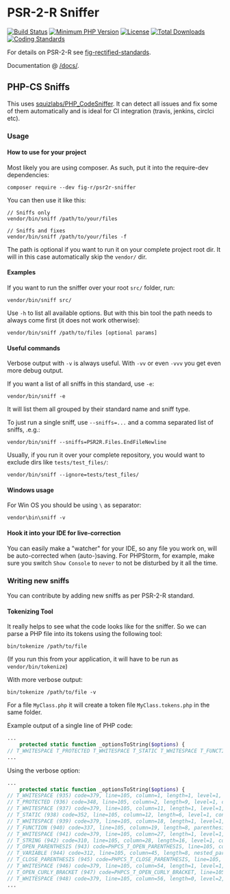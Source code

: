 # PSR-2-R Sniffer
[![Build Status](https://api.travis-ci.org/php-fig-rectified/psr2r-sniffer.svg?branch=master)](https://travis-ci.org/php-fig-rectified/psr2r-sniffer)
[![Minimum PHP Version](http://img.shields.io/badge/php-%3E%3D%205.4-8892BF.svg)](https://php.net/)
[![License](https://poser.pugx.org/fig-r/psr2r-sniffer/license.svg)](https://packagist.org/packages/fig-r/psr2r-sniffer)
[![Total Downloads](https://poser.pugx.org/fig-r/psr2r-sniffer/d/total.svg)](https://packagist.org/packages/fig-r/psr2r-sniffer)
[![Coding Standards](https://img.shields.io/badge/cs-PSR--2--R-yellow.svg)](https://github.com/php-fig-rectified/fig-rectified-standards)

For details on PSR-2-R see [fig-rectified-standards](https://github.com/php-fig-rectified/fig-rectified-standards).

Documentation @ [/docs/](docs).

## PHP-CS Sniffs

This uses [squizlabs/PHP_CodeSniffer](https://github.com/squizlabs/PHP_CodeSniffer/).
It can detect all issues and fix some of them automatically and is ideal for CI integration
(travis, jenkins, circlci etc).

### Usage
#### How to use for your project
Most likely you are using composer. As such, put it into the require-dev dependencies:
```
composer require --dev fig-r/psr2r-sniffer
```

You can then use it like this:
```
// Sniffs only
vendor/bin/sniff /path/to/your/files

// Sniffs and fixes
vendor/bin/sniff /path/to/your/files -f
```
The path is optional if you want to run it on your complete project root dir. It will in this case automatically skip the `vendor/` dir.

#### Examples
If you want to run the sniffer over your root `src/` folder, run:
```
vendor/bin/sniff src/
```

Use `-h` to list all available options.
But with this bin tool the path needs to always come first (it does not work otherwise):
```
vendor/bin/sniff /path/to/files [optional params]
```

#### Useful commands
Verbose output with `-v` is always useful. With `-vv` or even `-vvv` you get even more debug output.

If you want a list of all sniffs in this standard, use `-e`:
```
vendor/bin/sniff -e
```
It will list them all grouped by their standard name and sniff type.

To just run a single sniff, use `--sniffs=...` and a comma separated list of sniffs, .e.g.:
```
vendor/bin/sniff --sniffs=PSR2R.Files.EndFileNewline
```

Usually, if you run it over your complete repository, you would want to exclude dirs like `tests/test_files/`:
```
vendor/bin/sniff --ignore=tests/test_files/
```

#### Windows usage
For Win OS you should be using `\` as separator:
```
vendor\bin\sniff -v
```

#### Hook it into your IDE for live-correction
You can easily make a "watcher" for your IDE, so any file you work on, will be auto-corrected when (auto-)saving.
For PHPStorm, for example, make sure you switch `Show Console` to `never` to not be disturbed by it all the time.

### Writing new sniffs
You can contribute by adding new sniffs as per PSR-2-R standard.

#### Tokenizing Tool
It really helps to see what the code looks like for the sniffer.
So we can parse a PHP file into its tokens using the following tool:

```
bin/tokenize /path/to/file
```
(If you run this from your application, it will have to be run as `vendor/bin/tokenize`)

With more verbose output:
```
bin/tokenize /path/to/file -v
```

For a file `MyClass.php` it will create a token file `MyClass.tokens.php` in the same folder.

Example output of a single line of PHP code:
```php
...
    protected static function _optionsToString($options) {
// T_WHITESPACE T_PROTECTED T_WHITESPACE T_STATIC T_WHITESPACE T_FUNCTION T_WHITESPACE T_STRING T_OPEN_PARENTHESIS T_VARIABLE T_CLOSE_PARENTHESIS T_WHITESPACE T_OPEN_CURLY_BRACKET T_WHITESPACE
...
```
Using the verbose option:
```php
...
    protected static function _optionsToString($options) {
// T_WHITESPACE (935) code=379, line=105, column=1, length=1, level=1, conditions={"9":358}, content=`\t`
// T_PROTECTED (936) code=348, line=105, column=2, length=9, level=1, conditions={"9":358}, content=`protected`
// T_WHITESPACE (937) code=379, line=105, column=11, length=1, level=1, conditions={"9":358}, content=` `
// T_STATIC (938) code=352, line=105, column=12, length=6, level=1, conditions={"9":358}, content=`static`
// T_WHITESPACE (939) code=379, line=105, column=18, length=1, level=1, conditions={"9":358}, content=` `
// T_FUNCTION (940) code=337, line=105, column=19, length=8, parenthesis_opener=943, parenthesis_closer=945, parenthesis_owner=940, scope_condition=940, scope_opener=947, scope_closer=1079, level=1, conditions={"9":358}, content=`function`
// T_WHITESPACE (941) code=379, line=105, column=27, length=1, level=1, conditions={"9":358}, content=` `
// T_STRING (942) code=310, line=105, column=28, length=16, level=1, conditions={"9":358}, content=`_optionsToString`
// T_OPEN_PARENTHESIS (943) code=PHPCS_T_OPEN_PARENTHESIS, line=105, column=44, length=1, parenthesis_opener=943, parenthesis_owner=940, parenthesis_closer=945, level=1, conditions={"9":358}, content=`(`
// T_VARIABLE (944) code=312, line=105, column=45, length=8, nested_parenthesis={"943":945}, level=1, conditions={"9":358}, content=`$options`
// T_CLOSE_PARENTHESIS (945) code=PHPCS_T_CLOSE_PARENTHESIS, line=105, column=53, length=1, parenthesis_owner=940, parenthesis_opener=943, parenthesis_closer=945, level=1, conditions={"9":358}, content=`)`
// T_WHITESPACE (946) code=379, line=105, column=54, length=1, level=1, conditions={"9":358}, content=` `
// T_OPEN_CURLY_BRACKET (947) code=PHPCS_T_OPEN_CURLY_BRACKET, line=105, column=55, length=1, bracket_opener=947, bracket_closer=1079, scope_condition=940, scope_opener=947, scope_closer=1079, level=1, conditions={"9":358}, content=`{`
// T_WHITESPACE (948) code=379, line=105, column=56, length=0, level=2, conditions={"9":358,"940":337}, content=`\n`
...
```
